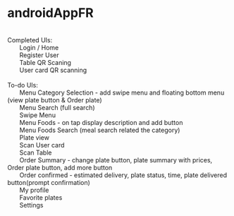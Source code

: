 # androidAppFR
<br/>
Completed UIs: <br/>
&nbsp;&nbsp;&nbsp;&nbsp;&nbsp;&nbsp;	Login / Home <br/>
&nbsp;&nbsp;&nbsp;&nbsp;&nbsp;&nbsp;	Register User <br/>
&nbsp;&nbsp;&nbsp;&nbsp;&nbsp;&nbsp;	Table QR Scaning <br/>
&nbsp;&nbsp;&nbsp;&nbsp;&nbsp;&nbsp;	User card QR scanning <br/>
<br/>	
To-do UIs: <br/>
&nbsp;&nbsp;&nbsp;&nbsp;&nbsp;&nbsp;	Menu Category Selection		-	add swipe menu and floating bottom menu (view plate button & Order plate) <br/>
&nbsp;&nbsp;&nbsp;&nbsp;&nbsp;&nbsp;	Menu Search (full search) <br/>
&nbsp;&nbsp;&nbsp;&nbsp;&nbsp;&nbsp;	Swipe Menu <br/>
&nbsp;&nbsp;&nbsp;&nbsp;&nbsp;&nbsp;	Menu Foods			-	on tap display description and add button <br/>
&nbsp;&nbsp;&nbsp;&nbsp;&nbsp;&nbsp;	Menu Foods Search (meal search related the category) <br/>
&nbsp;&nbsp;&nbsp;&nbsp;&nbsp;&nbsp;	Plate view	<br/>
&nbsp;&nbsp;&nbsp;&nbsp;&nbsp;&nbsp;	Scan User card <br/>
&nbsp;&nbsp;&nbsp;&nbsp;&nbsp;&nbsp;	Scan Table <br/>
&nbsp;&nbsp;&nbsp;&nbsp;&nbsp;&nbsp;	Order Summary			-	change plate button, plate summary with prices, Order plate button, add more button <br/>
&nbsp;&nbsp;&nbsp;&nbsp;&nbsp;&nbsp;	Order confirmed			-	estimated delivery, plate status, time, plate delivered button(prompt confirmation) <br/>
&nbsp;&nbsp;&nbsp;&nbsp;&nbsp;&nbsp;	My profile <br/>
&nbsp;&nbsp;&nbsp;&nbsp;&nbsp;&nbsp;	Favorite plates <br/>
&nbsp;&nbsp;&nbsp;&nbsp;&nbsp;&nbsp;	Settings <br/>
